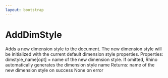 ```yaml
---
layout: bootstrap
---
```


# AddDimStyle

Adds a new dimension style to the document. The new dimension style will
        be initialized with the current default dimension style properties.
        Properties:
          dimstyle_name[opt] = name of the new dimension style. If omitted, Rhino
            automatically generates the dimension style name
        Returns:
          name of the new dimension style on success
          None on error
        


